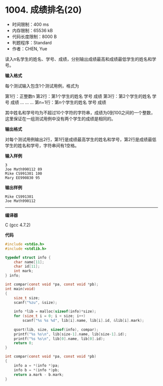 # 1004. 成绩排名(20)

- 时间限制：400 ms
- 内存限制：65536 kB
- 代码长度限制：8000 B
- 判题程序：Standard
- 作者：CHEN, Yue

读入n名学生的姓名、学号、成绩，分别输出成绩最高和成绩最低学生的姓名和学号。

**输入格式**

每个测试输入包含1个测试用例，格式为

  第1行：正整数n
  第2行：第1个学生的姓名 学号 成绩
  第3行：第2个学生的姓名 学号 成绩
  ... ... ...
  第n+1行：第n个学生的姓名 学号 成绩

其中姓名和学号均为不超过10个字符的字符串，成绩为0到100之间的一个整数，这里保证在一组测试用例中没有两个学生的成绩是相同的。

**输出格式**

对每个测试用例输出2行，第1行是成绩最高学生的姓名和学号，第2行是成绩最低学生的姓名和学号，字符串间有1空格。

**输入样例**

```
3
Joe Math990112 89
Mike CS991301 100
Mary EE990830 95
```

**输出样例**

```
Mike CS991301
Joe Math990112
```

----------

**编译器**

C (gcc 4.7.2)

**代码**

```c
#include <stdio.h>
#include <stdlib.h>

typedef struct info {
	char name[11];
	char id[11];
	int mark;
} info;

int compar(const void *pa, const void *pb);
int main(void)
{
	size_t size;
	scanf("%zu", &size);
	
	info *lib = malloc(sizeof(info)*size);
	for (size_t i = 0; i < size; i++)
		scanf("%s %s %d", lib[i].name, lib[i].id, &lib[i].mark);
	
	qsort(lib, size, sizeof(info), compar);
	printf("%s %s\n", lib[size-1].name, lib[size-1].id);
	printf("%s %s\n", lib[0].name, lib[0].id);
	return 0;
}

int compar(const void *pa, const void *pb)
{
	info a = *(info *)pa;
	info b = *(info *)pb;
	return a.mark - b.mark;
}
```
